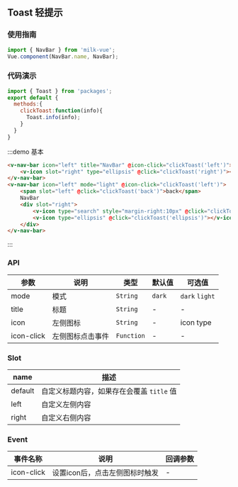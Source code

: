 <script>
import { Toast } from 'packages';
export default {
  methods:{
    clickToast:function(info){
      Toast.info(info);
    }
  }
}
</script>
## Toast 轻提示

### 使用指南

```javascript
import { NavBar } from 'milk-vue';
Vue.component(NavBar.name, NavBar);
```

### 代码演示

```javascript
import { Toast } from 'packages';
export default {
  methods:{
    clickToast:function(info){
      Toast.info(info);
    }
  }
}
```

:::demo 基本
```html
<v-nav-bar icon="left" title="NavBar" @icon-click="clickToast('left')">
    <v-icon slot="right" type="ellipsis" @click="clickToast('right')"></v-icon>
</v-nav-bar>
<v-nav-bar icon="left" mode="light" @icon-click="clickToast('left')">
    <span slot="left" @click="clickToast('back')">back</span>
    NavBar
    <div slot="right">
        <v-icon type="search" style="margin-right:10px" @click="clickToast('search')"></v-icon>
        <v-icon type="ellipsis" @click="clickToast('ellipsis')"></v-icon>
    </div>
</v-nav-bar>
```
:::

### API

| 参数 | 说明 | 类型 | 默认值 | 可选值 |
|-----------|-----------|-----------|-------------|-------------|
| mode | 模式 | `String` | `dark` | `dark` `light` |
| title | 标题 | `String` | - | - |
| icon | 左侧图标 | `String` | - | icon type |
| icon-click | 左侧图标点击事件 | `Function` | - | - |

### Slot

| name | 描述 |
|------|------|
| default | 自定义标题内容，如果存在会覆盖 `title` 值 |
| left | 自定义左侧内容 |
| right | 自定义右侧内容 |

### Event

| 事件名称 | 说明 | 回调参数 |
|-----------|-----------|-----------|
| icon-click | 设置icon后，点击左侧图标时触发 | - |

